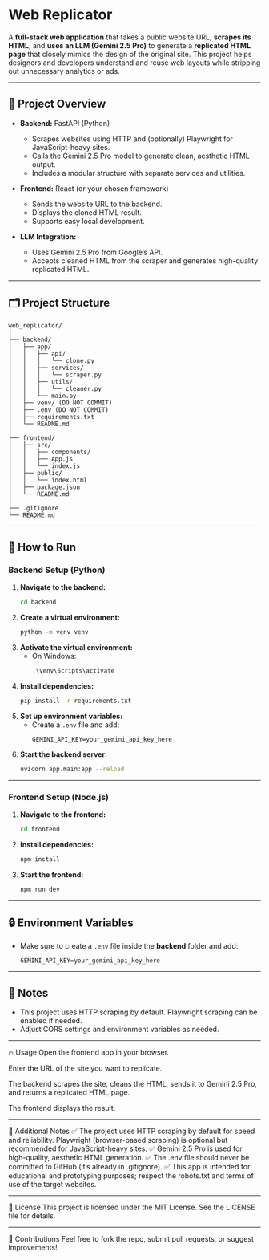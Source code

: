 # Web Replicator

A **full-stack web application** that takes a public website URL, **scrapes its HTML**, and **uses an LLM (Gemini 2.5 Pro)** to generate a **replicated HTML page** that closely mimics the design of the original site. This project helps designers and developers understand and reuse web layouts while stripping out unnecessary analytics or ads.

---

## 🚀 Project Overview

- **Backend:** FastAPI (Python)
  - Scrapes websites using HTTP and (optionally) Playwright for JavaScript-heavy sites.
  - Calls the Gemini 2.5 Pro model to generate clean, aesthetic HTML output.
  - Includes a modular structure with separate services and utilities.

- **Frontend:** React (or your chosen framework)
  - Sends the website URL to the backend.
  - Displays the cloned HTML result.
  - Supports easy local development.

- **LLM Integration:**
  - Uses Gemini 2.5 Pro from Google’s API.
  - Accepts cleaned HTML from the scraper and generates high-quality replicated HTML.

---

## 🗂️ Project Structure
```
web_replicator/
│
├── backend/
│   ├── app/
│   │   ├── api/
│   │   │   └── clone.py
│   │   ├── services/
│   │   │   └── scraper.py
│   │   ├── utils/
│   │   │   └── cleaner.py
│   │   └── main.py
│   ├── venv/ (DO NOT COMMIT)
│   ├── .env (DO NOT COMMIT)
│   ├── requirements.txt
│   └── README.md
│
├── frontend/
│   ├── src/
│   │   ├── components/
│   │   ├── App.js
│   │   └── index.js
│   ├── public/
│   │   └── index.html
│   ├── package.json
│   └── README.md
│
├── .gitignore
└── README.md
```

---

## 🚀 How to Run

### Backend Setup (Python)

1. **Navigate to the backend:**
   ```bash
   cd backend
   ```
2. **Create a virtual environment:**
   ```bash
   python -m venv venv
   ```
3. **Activate the virtual environment:**
   - On Windows:
     ```powershell
     .\venv\Scripts\activate
     ```
4. **Install dependencies:**
   ```bash
   pip install -r requirements.txt
   ```
5. **Set up environment variables:**
   - Create a `.env` file and add:
     ```
     GEMINI_API_KEY=your_gemini_api_key_here
     ```
6. **Start the backend server:**
   ```bash
   uvicorn app.main:app --reload
   ```

---

### Frontend Setup (Node.js)

1. **Navigate to the frontend:**
   ```bash
   cd frontend
   ```
2. **Install dependencies:**
   ```bash
   npm install
   ```
3. **Start the frontend:**
   ```bash
   npm run dev
   ```

---

## 🔒 Environment Variables

- Make sure to create a `.env` file inside the **backend** folder and add:
  ```
  GEMINI_API_KEY=your_gemini_api_key_here
  ```

---


## 📝 Notes

- This project uses HTTP scraping by default. Playwright scraping can be enabled if needed.
- Adjust CORS settings and environment variables as needed.

---

🔥 Usage
Open the frontend app in your browser.

Enter the URL of the site you want to replicate.

The backend scrapes the site, cleans the HTML, sends it to Gemini 2.5 Pro, and returns a replicated HTML page.

The frontend displays the result.

---

🔎 Additional Notes
✅ The project uses HTTP scraping by default for speed and reliability. Playwright (browser-based scraping) is optional but recommended for JavaScript-heavy sites.
✅ Gemini 2.5 Pro is used for high-quality, aesthetic HTML generation.
✅ The .env file should never be committed to GitHub (it’s already in .gitignore).
✅ This app is intended for educational and prototyping purposes; respect the robots.txt and terms of use of the target websites.

---

📃 License
This project is licensed under the MIT License. See the LICENSE file for details.

---

🤝 Contributions
Feel free to fork the repo, submit pull requests, or suggest improvements!

